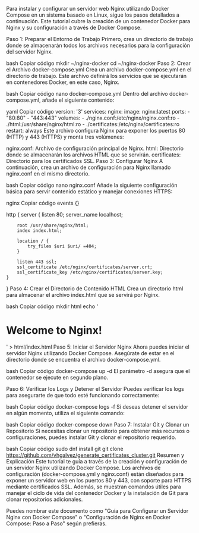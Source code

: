 Para instalar y configurar un servidor web Nginx utilizando Docker Compose en un sistema basado en Linux, sigue los pasos detallados a continuación. Este tutorial cubre la creación de un contenedor Docker para Nginx y su configuración a través de Docker Compose.

Paso 1: Preparar el Entorno de Trabajo
Primero, crea un directorio de trabajo donde se almacenarán todos los archivos necesarios para la configuración del servidor Nginx.

bash
Copiar código
mkdir ~/nginx-docker
cd ~/nginx-docker
Paso 2: Crear el Archivo docker-compose.yml
Crea un archivo docker-compose.yml en el directorio de trabajo. Este archivo definirá los servicios que se ejecutarán en contenedores Docker, en este caso, Nginx.

bash
Copiar código
nano docker-compose.yml
Dentro del archivo docker-compose.yml, añade el siguiente contenido:

yaml
Copiar código
version: '3'
services:
  nginx:
    image: nginx:latest
    ports:
      - "80:80"
      - "443:443"
    volumes:
      - ./nginx.conf:/etc/nginx/nginx.conf:ro
      - ./html:/usr/share/nginx/html:ro
      - ./certificates:/etc/nginx/certificates:ro
    restart: always
Este archivo configura Nginx para exponer los puertos 80 (HTTP) y 443 (HTTPS) y monta tres volúmenes:

nginx.conf: Archivo de configuración principal de Nginx.
html: Directorio donde se almacenarán los archivos HTML que se servirán.
certificates: Directorio para los certificados SSL.
Paso 3: Configurar Nginx
A continuación, crea un archivo de configuración para Nginx llamado nginx.conf en el mismo directorio.

bash
Copiar código
nano nginx.conf
Añade la siguiente configuración básica para servir contenido estático y manejar conexiones HTTPS:

nginx
Copiar código
events {}

http {
    server {
        listen 80;
        server_name localhost;

        root /usr/share/nginx/html;
        index index.html;

        location / {
            try_files $uri $uri/ =404;
        }

        listen 443 ssl;
        ssl_certificate /etc/nginx/certificates/server.crt;
        ssl_certificate_key /etc/nginx/certificates/server.key;
    }
}
Paso 4: Crear el Directorio de Contenido HTML
Crea un directorio html para almacenar el archivo index.html que se servirá por Nginx.

bash
Copiar código
mkdir html
echo '<h1>Welcome to Nginx!</h1>' > html/index.html
Paso 5: Iniciar el Servidor Nginx
Ahora puedes iniciar el servidor Nginx utilizando Docker Compose. Asegúrate de estar en el directorio donde se encuentra el archivo docker-compose.yml.

bash
Copiar código
docker-compose up -d
El parámetro -d asegura que el contenedor se ejecute en segundo plano.

Paso 6: Verificar los Logs y Detener el Servidor
Puedes verificar los logs para asegurarte de que todo esté funcionando correctamente:

bash
Copiar código
docker-compose logs -f
Si deseas detener el servidor en algún momento, utiliza el siguiente comando:

bash
Copiar código
docker-compose down
Paso 7: Instalar Git y Clonar un Repositorio
Si necesitas clonar un repositorio para obtener más recursos o configuraciones, puedes instalar Git y clonar el repositorio requerido.

bash
Copiar código
sudo dnf install git
git clone https://github.com/vhgalvez/generate_certificates_cluster.git
Resumen y Explicación
Este tutorial te guía a través de la creación y configuración de un servidor Nginx utilizando Docker Compose. Los archivos de configuración (docker-compose.yml y nginx.conf) están diseñados para exponer un servidor web en los puertos 80 y 443, con soporte para HTTPS mediante certificados SSL. Además, se muestran comandos útiles para manejar el ciclo de vida del contenedor Docker y la instalación de Git para clonar repositorios adicionales.

Puedes nombrar este documento como "Guía para Configurar un Servidor Nginx con Docker Compose" o "Configuración de Nginx en Docker Compose: Paso a Paso" según prefieras.